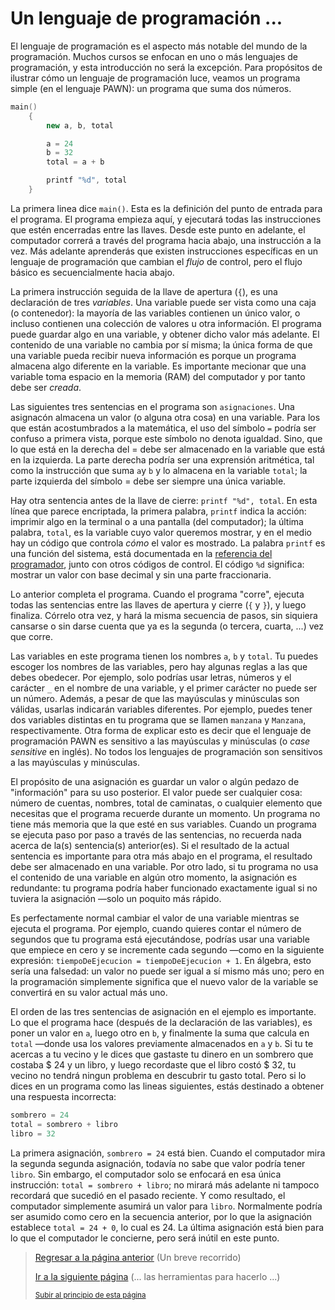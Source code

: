 # Un lenguaje de programación ...

El lenguaje de programación es el aspecto más notable del mundo de la programación. 
Muchos cursos se enfocan en uno o más lenguajes de programación, y esta introducción
no será la excepción. Para propósitos de ilustrar cómo un lenguaje de programación 
luce, veamos un programa simple (en el lenguaje PAWN): un programa que suma dos números.

```cpp
main()
    {
        new a, b, total

        a = 24
        b = 32
        total = a + b

        printf "%d", total
    }
```

La primera linea dice `main()`. Esta es la definición del punto de entrada para 
el programa. El programa empieza aquí, y ejecutará todas las instrucciones que 
estén encerradas entre las llaves. Desde este punto en adelante, el computador 
correrá a través del programa hacia abajo, una instrucción a la vez. Más adelante
aprenderás que existen instrucciones específicas en un lenguaje de programación
que cambian el *flujo* de control, pero el flujo básico es secuencialmente hacia
abajo.

La primera instrucción seguida de la llave de apertura (`{`), es una declaración
de tres *variables*. Una variable puede ser vista como una caja (o contenedor): la
mayoría de las variables contienen un único valor, o incluso contienen una colección 
de valores u otra información. El programa puede guardar algo en una variable, y 
obtener dicho valor más adelante. El contenido de una variable no cambia por sí 
misma; la única forma de que una variable pueda recibir nueva información es porque 
un programa almacena algo diferente en la variable. Es importante mecionar que una 
variable toma espacio en la memoria (RAM) del computador y por tanto debe ser *creada*.

Las siguientes tres sentencias en el programa son `asignaciones`. Una asignacón 
almacena un valor (o alguna otra cosa) en una variable. Para los que están 
acostumbrados a la matemática, el uso del símbolo `=` podría ser confuso a 
primera vista, porque este símbolo no denota igualdad. Sino, que lo que está 
en la derecha del = debe ser almacenado en la variable que está en la izquierda. 
La parte derecha podría ser una exprensión aritmética, tal como la instrucción 
que suma `a`y `b` y lo almacena en la variable `total`; la parte izquierda del 
símbolo = debe ser siempre una única variable.

Hay otra sentencia antes de la llave de cierre: `printf "%d", total`. En esta 
línea que parece encriptada, la primera palabra, `printf` indica la acción: imprimir 
algo en la terminal o a una pantalla (del computador); la última palabra, `total`, 
es la variable cuyo valor queremos mostrar, y en el medio hay un código que controla 
*cómo* el valor es mostrado. La palabra `printf` es una función del sistema, está 
documentada en la [referencia del programador](), junto con otros códigos de control. 
El código `%d` significa: mostrar un valor con base decimal y sin una parte fraccionaria.

Lo anterior completa el programa. Cuando el programa "corre", ejecuta todas las 
sentencias entre las llaves de apertura y cierre (`{` y `}`), y luego finaliza. 
Córrelo otra vez, y hará la misma secuencia de pasos, sin siquiera cansarse o 
sin darse cuenta que ya es la segunda (o tercera, cuarta, ...) vez que corre.

Las variables en este programa tienen los nombres `a`, `b` y `total`. Tu puedes 
escoger los nombres de las variables, pero hay algunas reglas a las que debes 
obedecer. Por ejemplo, solo podrías usar letras, números y el carácter `_` en 
el nombre de una variable, y el primer carácter no puede ser un número. Además, 
a pesar de que las mayúsculas y minúsculas son válidas, usarlas indicarán variables 
diferentes. Por ejemplo, puedes tener dos variables distintas en tu programa 
que se llamen `manzana` y `Manzana`, respectivamente. Otra forma de explicar 
esto es decir que el lenguaje de programación PAWN es sensitivo a las mayúsculas 
y minúsculas (o *case sensitive* en inglés). No todos los lenguajes de programación 
son sensitivos a las mayúsculas y minúsculas.

El propósito de una asignación es guardar un valor o algún pedazo de "información" 
para su uso posterior. El valor puede ser cualquier cosa: número de cuentas, nombres, 
total de caminatas, o cualquier elemento que necesitas que el programa recuerde 
durante un momento. Un programa no tiene más memoria que la que esté en sus variables. 
Cuando un programa se ejecuta paso por paso a través de las sentencias, no recuerda 
nada acerca de la(s) sentencia(s) anterior(es). Si el resultado de la actual sentencia 
es importante para otra más abajo en el programa, el resultado debe ser almacenado 
en una variable. Por otro lado, si tu programa no usa el contenido de una variable en
algún otro momento, la asignación es redundante: tu programa podría haber funcionado 
exactamente igual si no tuviera la asignación —solo un poquito más rápido.

Es perfectamente normal cambiar el valor de una variable mientras se ejecuta el programa.
Por ejemplo, cuando quieres contar el número de segundos que tu programa está 
ejecutándose, podrías usar una variable que empiece en cero y se incremente cada 
segundo —como en la siguiente expresión: `tiempoDeEjecucion = tiempoDeEjecucion + 1`. 
En álgebra, esto sería una falsedad: un valor no puede ser igual a sí mismo más uno; 
pero en la programación simplemente significa que el nuevo valor de la variable se 
convertirá en su valor actual más uno.

El orden de las tres sentencias de asignación en el ejemplo es importante. Lo que el 
programa hace (después de la declaración de las variables), es poner un valor en `a`, 
luego otro en `b`, y finalmente la suma que calcula en `total` —donde usa los valores 
previamente almacenados en `a` y `b`. Si tu te acercas a tu vecino y le dices que 
gastaste tu dinero en un sombrero que costaba $ 24 y un libro, y luego recordaste que 
el libro costó $ 32, tu vecino no tendrá ningun problema en descubrir tu gasto total. 
Pero si lo dices en un programa como las lineas siguientes, estás destinado a obtener 
una respuesta incorrecta:
```cpp
sombrero = 24
total = sombrero + libro
libro = 32
```
La primera asignación, `sombrero = 24` está bien. Cuando el computador mira la segunda 
segunda asignación, todavía no sabe que valor podría tener `libro`. Sin embargo, el 
computador solo se enfocará en esa única instrucción: `total = sombrero + libro`; no 
mirará más adelante ni tampoco recordará que sucedió en el pasado reciente. Y como 
resultado, el computador simplemente asumirá un valor para `libro`. Normalmente podría 
ser asumido como cero en la secuencia anterior, por lo que la asignación establece 
`total = 24 + 0`, lo cual es 24. La última asignación está bien para lo que el 
computador le concierne, pero será inútil en este punto.

> [Regresar a la página anterior](01-un-breve-recorrido.md) (Un breve recorrido)
>
> [Ir a la siguiente página](03-las-herramientas-para-hacerlo.md) (... las herramientas para hacerlo ...)
>
> <sub>[Subir al principio de esta página](#un-lenguaje-de-programación)</sub>
